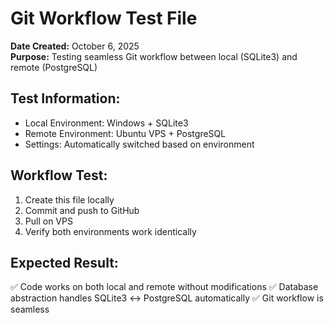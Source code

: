 # Git Workflow Test File

**Date Created:** October 6, 2025  
**Purpose:** Testing seamless Git workflow between local (SQLite3) and remote (PostgreSQL)

## Test Information:
- Local Environment: Windows + SQLite3
- Remote Environment: Ubuntu VPS + PostgreSQL
- Settings: Automatically switched based on environment

## Workflow Test:
1. Create this file locally
2. Commit and push to GitHub
3. Pull on VPS
4. Verify both environments work identically

## Expected Result:
✅ Code works on both local and remote without modifications
✅ Database abstraction handles SQLite3 ↔ PostgreSQL automatically
✅ Git workflow is seamless

